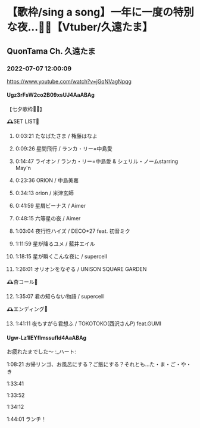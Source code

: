# 【歌枠/sing a song】一年に一度の特別な夜...🎋✨【Vtuber/久遠たま】

## QuonTama Ch. 久遠たま

### 2022-07-07 12:00:09

https://www.youtube.com/watch?v=jGqNVagNpqg

#### Ugz3rFsW2co2B09xsUJ4AaABAg

【七夕歌枠🎋✨】



🕰SET LIST🥀



01. 0:03:21 たなばたさま / 権藤はなよ

02. 0:09:26 星間飛行 / ランカ・リー=中島愛

03. 0:14:47 ライオン / ランカ・リー=中島愛 & シェリル・ノームstarring May'n

04. 0:23:36 ORION / 中島美嘉

05. 0:34:13 orion / 米津玄師

06. 0:41:59 星屑ビーナス / Aimer

07. 0:48:15 六等星の夜 / Aimer

08. 1:03:04 夜行性ハイズ / DECO*27 feat. 初音ミク

09. 1:11:59 星が降るユメ / 藍井エイル

10. 1:18:15 星が瞬くこんな夜に / supercell

11. 1:26:01 オリオンをなぞる / UNISON SQUARE GARDEN



​🕰杏コール🥀



12. 1:35:07 君の知らない物語 / supercell



🕰エンディング🥀



13. 1:41:11 夜もすがら君想ふ / TOKOTOKO(西沢さんP) feat.GUMI



#### Ugw-Lz1lEYflmssufld4AaABAg

お疲れたまでした～ :_ハート:

1:08:21 お帰リンゴ、お風呂にする？ご飯にする？それとも…た・ま・ご・や・き

1:33:41 

1:33:52

1:34:12 

1:44:01 ランチ！

